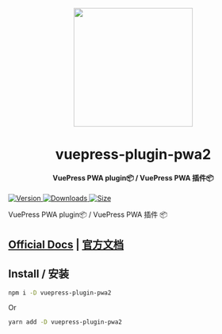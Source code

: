 <!-- markdownlint-disable -->
<p align="center">
  <img width="240" src="https://vuepress-theme-hope.github.io/logo.svg" style="text-align: center;"/>
</p>
<h1 align="center">vuepress-plugin-pwa2</h1>
<h4 align="center">VuePress PWA plugin📦 / VuePress PWA 插件📦</h4>

[![Version](https://img.shields.io/npm/v/vuepress-plugin-pwa2.svg?style=flat-square&logo=npm) ![Downloads](https://img.shields.io/npm/dm/vuepress-plugin-pwa2.svg?style=flat-square&logo=npm) ![Size](https://img.shields.io/bundlephobia/min/vuepress-plugin-pwa2?style=flat-square&logo=npm)](https://www.npmjs.com/package/vuepress-plugin-pwa2)

<!-- markdownlint-restore -->

VuePress PWA plugin📦 / VuePress PWA 插件 📦

## [Official Docs](https://vuepress-theme-hope.github.io/pwa/) | [官方文档](https://vuepress-theme-hope.github.io/pwa/zh/)

## Install / 安装

```bash
npm i -D vuepress-plugin-pwa2
```

Or

```bash
yarn add -D vuepress-plugin-pwa2
```
